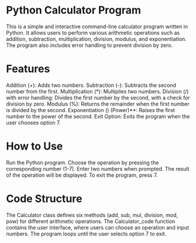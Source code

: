 # Python Calculator Program
This is a simple and interactive command-line calculator program written in Python. It allows users to perform various arithmetic operations such as addition, subtraction, multiplication, division, modulus, and exponentiation. The program also includes error handling to prevent division by zero.

# Features
Addition (+): Adds two numbers.
Subtraction (-): Subtracts the second number from the first.
Multiplication (*): Multiplies two numbers.
Division (/) with error handling: Divides the first number by the second, with a check for division by zero.
Modulus (%): Returns the remainder when the first number is divided by the second.
Exponentiation () (Power)**: Raises the first number to the power of the second.
Exit Option: Exits the program when the user chooses option 7.
# How to Use
Run the Python program.
Choose the operation by pressing the corresponding number (1-7).
Enter two numbers when prompted.
The result of the operation will be displayed.
To exit the program, press 7.

# Code Structure
The Calculator class defines six methods (add, sub, mul, division, mod, pow) for different arithmetic operations.
The Calculator_code function contains the user interface, where users can choose an operation and input numbers.
The program loops until the user selects option 7 to exit.